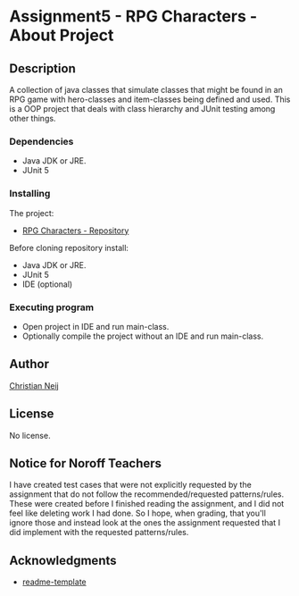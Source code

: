 # Assignment5 - RPG Characters - About Project
## Description
A collection of java classes that simulate classes that might be found in an RPG game with hero-classes and item-classes being defined and used. This is a OOP project that deals with class hierarchy and JUnit testing among other things.
### Dependencies
- Java JDK or JRE. 
- JUnit 5
### Installing
The project:
- [RPG Characters - Repository](https://github.com/Loathed94/rpg-characters-java-v2)

Before cloning repository install:
- Java JDK or JRE.
- JUnit 5
- IDE (optional)
### Executing program
- Open project in IDE and run main-class.
- Optionally compile the project without an IDE and run main-class.
## Author
[Christian Neij](https://github.com/Loathed94)
## License
No license.
## Notice for Noroff Teachers
I have created test cases that were not explicitly requested by the assignment that do not follow the recommended/requested patterns/rules. These were created before I finished reading the assignment, and I did not feel like deleting work I had done. So I hope, when grading, that you'll ignore those and instead look at the ones the assignment requested that I did implement with the requested patterns/rules.
## Acknowledgments
- [readme-template](https://gist.github.com/DomPizzie/7a5ff55ffa9081f2de27c315f5018afc)